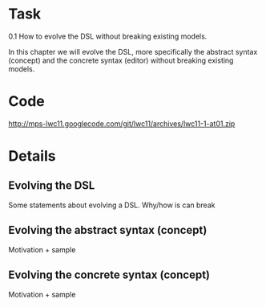# Task #

0.1 How to evolve the DSL without breaking existing models.

In this chapter we will evolve the DSL, more specifically the abstract syntax (concept) and the concrete syntax (editor) without breaking existing models.

# Code #

http://mps-lwc11.googlecode.com/git/lwc11/archives/lwc11-1-at01.zip

# Details #

## Evolving the DSL ##

Some statements about evolving a DSL. Why/how is can break

## Evolving the abstract syntax (concept) ##

Motivation + sample

## Evolving the concrete syntax (concept) ##

Motivation + sample